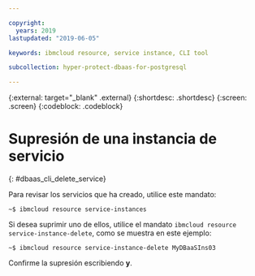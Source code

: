 ```yaml
---

copyright:
  years: 2019
lastupdated: "2019-06-05"

keywords: ibmcloud resource, service instance, CLI tool

subcollection: hyper-protect-dbaas-for-postgresql

---
```


{:external: target="_blank" .external}
{:shortdesc: .shortdesc}
{:screen: .screen}
{:codeblock: .codeblock}


# Supresión de una instancia de servicio
{: #dbaas_cli_delete_service}

Para revisar los servicios que ha creado, utilice este mandato:

<pre><code class="hljs">~$ ibmcloud resource service-instances
</code></pre>

Si desea suprimir uno de ellos, utilice el mandato `ibmcloud resource service-instance-delete`, como se muestra en este ejemplo:

<pre><code class="hljs">~$ ibmcloud resource service-instance-delete MyDBaaSIns03
</code></pre>

Confirme la supresión escribiendo **y**.
